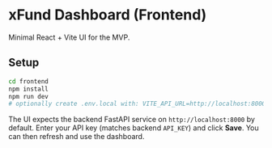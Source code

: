# xFund Dashboard (Frontend)

Minimal React + Vite UI for the MVP.

## Setup
```bash
cd frontend
npm install
npm run dev
# optionally create .env.local with: VITE_API_URL=http://localhost:8000
```

The UI expects the backend FastAPI service on `http://localhost:8000` by default.
Enter your API key (matches backend `API_KEY`) and click **Save**. You can then refresh and use the dashboard.
